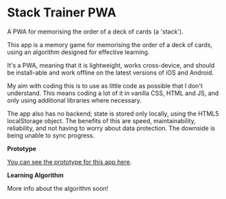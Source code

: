 # Stack Trainer PWA

A PWA for memorising the order of a deck of cards (a 'stack').

This app is a memory game for memorising the order of a deck of cards, using an algorithm designed for effective learning.

It's a PWA, meaning that it is lightweight, works cross-device, and should be install-able and work offline on the latest versions of iOS and Android.

My aim with coding this is to use as little code as possible that I don't understand. This means coding a lot of it in vanilla CSS, HTML and JS, and only using additional libraries where necessary.

The app also has no backend; state is stored only locally, using the HTML5 localStorage object. The benefits of this are speed, maintainability, reliability, and not having to worry about data protection. The downside is being unable to sync progress.

**Prototype**

[You can see the prototype for this app here](https://www.figma.com/proto/TuVKy9iDfOQgIye5cAKnHI/Stack-trainer?node-id=0%3A1&viewport=227%2C-243%2C0.42452383041381836&scaling=scale-down).

**Learning Algorithm**

More info about the algorithm soon!
